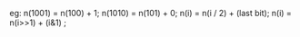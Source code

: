 eg:  n(1001) = n(100) + 1;
       n(1010) = n(101) + 0;
    n(i) = n(i / 2) + (last bit);
    n(i) = n(i>>1) + (i&1) ;
